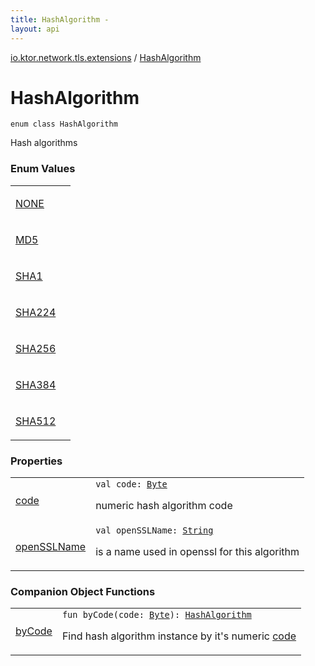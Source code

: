 ```yaml
---
title: HashAlgorithm - 
layout: api
---
```


<div class='api-docs-breadcrumbs'><a href="../index.html">io.ktor.network.tls.extensions</a> / <a href="./index.html">HashAlgorithm</a></div>

# HashAlgorithm

<div class="signature"><code><span class="keyword">enum</span> <span class="keyword">class </span><span class="identifier">HashAlgorithm</span></code></div>

Hash algorithms

### Enum Values

<table class="api-docs-table">
<tbody>
<tr>
<td markdown="1">

<a href="-n-o-n-e.html">NONE</a>


</td>
<td markdown="1">

</td>
</tr>
<tr>
<td markdown="1">

<a href="-m-d5.html">MD5</a>


</td>
<td markdown="1">

</td>
</tr>
<tr>
<td markdown="1">

<a href="-s-h-a1.html">SHA1</a>


</td>
<td markdown="1">

</td>
</tr>
<tr>
<td markdown="1">

<a href="-s-h-a224.html">SHA224</a>


</td>
<td markdown="1">

</td>
</tr>
<tr>
<td markdown="1">

<a href="-s-h-a256.html">SHA256</a>


</td>
<td markdown="1">

</td>
</tr>
<tr>
<td markdown="1">

<a href="-s-h-a384.html">SHA384</a>


</td>
<td markdown="1">

</td>
</tr>
<tr>
<td markdown="1">

<a href="-s-h-a512.html">SHA512</a>


</td>
<td markdown="1">

</td>
</tr>
</tbody>
</table>

### Properties

<table class="api-docs-table">
<tbody>
<tr>
<td markdown="1">

<a href="code.html">code</a>


</td>
<td markdown="1">
<div class="signature"><code><span class="keyword">val </span><span class="identifier">code</span><span class="symbol">: </span><a href="https://kotlinlang.org/api/latest/jvm/stdlib/kotlin/-byte/index.html"><span class="identifier">Byte</span></a></code></div>

numeric hash algorithm code


</td>
</tr>
<tr>
<td markdown="1">

<a href="open-s-s-l-name.html">openSSLName</a>


</td>
<td markdown="1">
<div class="signature"><code><span class="keyword">val </span><span class="identifier">openSSLName</span><span class="symbol">: </span><a href="https://kotlinlang.org/api/latest/jvm/stdlib/kotlin/-string/index.html"><span class="identifier">String</span></a></code></div>

is a name used in openssl for this algorithm


</td>
</tr>
</tbody>
</table>

### Companion Object Functions

<table class="api-docs-table">
<tbody>
<tr>
<td markdown="1">

<a href="by-code.html">byCode</a>


</td>
<td markdown="1">
<div class="signature"><code><span class="keyword">fun </span><span class="identifier">byCode</span><span class="symbol">(</span><span class="parameterName" id="io.ktor.network.tls.extensions.HashAlgorithm.Companion$byCode(kotlin.Byte)/code">code</span><span class="symbol">:</span>&nbsp;<a href="https://kotlinlang.org/api/latest/jvm/stdlib/kotlin/-byte/index.html"><span class="identifier">Byte</span></a><span class="symbol">)</span><span class="symbol">: </span><a href="./index.md"><span class="identifier">HashAlgorithm</span></a></code></div>

Find hash algorithm instance by it's numeric <a href="by-code.html#io.ktor.network.tls.extensions.HashAlgorithm.Companion$byCode(kotlin.Byte)/code">code</a>


</td>
</tr>
</tbody>
</table>

